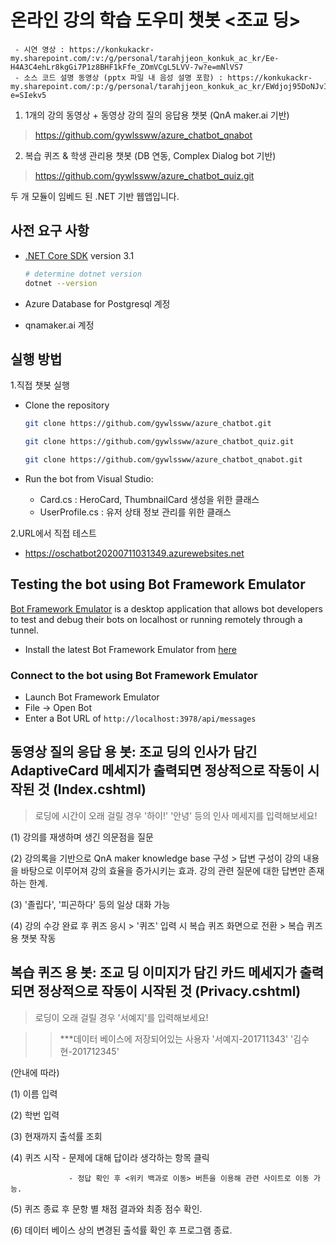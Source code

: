 # 온라인 강의 학습 도우미 챗봇 <조교 딩> 


 ```
  - 시연 영상 : https://konkukackr-my.sharepoint.com/:v:/g/personal/tarahjjeon_konkuk_ac_kr/Ee-H4A3C4ehLr8kgGi7P1z8BHF1kFfe_ZOmVCgL5LVV-7w?e=mNlVS7
  - 소스 코드 설명 동영상 (pptx 파일 내 음성 설명 포함) : https://konkukackr-my.sharepoint.com/:p:/g/personal/tarahjjeon_konkuk_ac_kr/EWdjoj95DoNJvIcY37lFWJYBEldsYY8mZ5m5sRGDEEh0YQ?e=SIekv5
 ```



  1. 1개의 강의 동영상 + 동영상 강의 질의 응답용 챗봇 (QnA maker.ai 기반)
  > https://github.com/gywlssww/azure_chatbot_qnabot   
  
  2. 복습 퀴즈 & 학생 관리용 챗봇 (DB 연동, Complex Dialog bot 기반) 
  > https://github.com/gywlssww/azure_chatbot_quiz.git
  
  두 개 모듈이 임베드 된 .NET 기반 웹앱입니다.
  
## 사전 요구 사항

- [.NET Core SDK](https://dotnet.microsoft.com/download) version 3.1

  ```bash
  # determine dotnet version
  dotnet --version
  ```
- Azure Database for Postgresql 계정
- qnamaker.ai 계정 

## 실행 방법

1.직접 챗봇 실행
- Clone the repository

    ```bash
    git clone https://github.com/gywlssww/azure_chatbot.git
    ```
    ```bash
    git clone https://github.com/gywlssww/azure_chatbot_quiz.git
    ```
    ```bash
    git clone https://github.com/gywlssww/azure_chatbot_qnabot.git
    ```

- Run the bot from Visual Studio:

  - Card.cs : HeroCard, ThumbnailCard 생성을 위한 클래스
  - UserProfile.cs : 유저 상태 정보 관리를 위한 클래스

2.URL에서 직접 테스트
- https://oschatbot20200711031349.azurewebsites.net

## Testing the bot using Bot Framework Emulator

[Bot Framework Emulator](https://github.com/microsoft/botframework-emulator) is a desktop application that allows bot developers to test and debug their bots on localhost or running remotely through a tunnel.

- Install the latest Bot Framework Emulator from [here](https://github.com/Microsoft/BotFramework-Emulator/releases)

### Connect to the bot using Bot Framework Emulator

- Launch Bot Framework Emulator
- File -> Open Bot
- Enter a Bot URL of `http://localhost:3978/api/messages`


## 동영상 질의 응답 용 봇: 조교 딩의 인사가 담긴 AdaptiveCard 메세지가 출력되면 정상적으로 작동이 시작된 것 (Index.cshtml)

> 로딩에 시간이 오래 걸릴 경우 '하이!' '안녕' 등의 인사 메세지를 입력해보세요!

(1) 강의를 재생하며 생긴 의문점을 질문

(2) 강의록을 기반으로 QnA maker knowledge base 구성 > 답변 구성이 강의 내용을 바탕으로 이루어져 강의 효율을 증가시키는 효과. 강의 관련 질문에 대한 답변만 존재하는 한계.

(3) '졸립다', '피곤하다' 등의 일상 대화 가능

(4) 강의 수강 완료 후 퀴즈 응시 > '퀴즈' 입력 시 복습 퀴즈 화면으로 전환 > 복습 퀴즈용 챗봇 작동


## 복습 퀴즈 용 봇: 조교 딩 이미지가 담긴 카드 메세지가 출력되면 정상적으로 작동이 시작된 것 (Privacy.cshtml)

> 로딩이 오래 걸릴 경우 '서예지'를 입력해보세요!

>>***데이터 베이스에 저장되어있는 사용자
>>'서예지-201711343'
>>'김수현-201712345'

(안내에 따라)

   (1) 이름 입력
   
   (2) 학번 입력
   
   (3) 현재까지 출석률 조회
   
   (4) 퀴즈 시작 - 문제에 대해 답이라 생각하는 항목 클릭
   
                 - 정답 확인 후 <위키 백과로 이동> 버튼을 이용해 관련 사이트로 이동 가능.
                 
   (5) 퀴즈 종료 후 문항 별 채점 결과와 최종 점수 확인.
   
   (6) 데이터 베이스 상의 변경된 출석률 확인 후 프로그램 종료.

